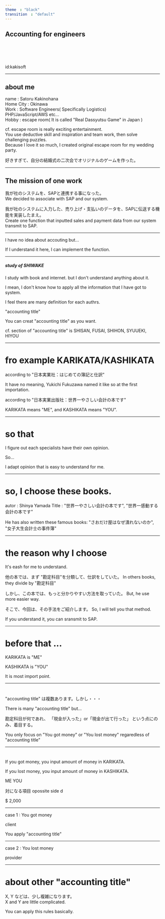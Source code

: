 ```yaml
---
theme　: "black"
transition　: "default"
---
```

## Accounting for engineers

<br>
<br>
<br>
<br>
id:kakisoft

---

## about me

name : Satoru Kakinohana  
Home City : Okinawa  
Work : Software Engineers( Specifically Logistics)  
       PHP/JavaScript/AWS etc...  
Hobby : escape room( It is called "Real Dassyutsu Game" in Japan )  

cf. escape room is really exciting entertainment.  
You use deductive skill and inspiration and team work, then solve challenging puzzles.  
Because I love it so much, I created original escape room for my wedding party.  

好きすぎて、自分の結婚式の二次会でオリジナルのゲームを作った。  

---

## The mission of one work

我が社のシステムを、SAPと連携する事になった。  
We decided to associate with SAP and our system.  

我が社のシステムに入力した、売り上げ・支払いのデータを、SAPに伝送する機能を実装したまえ。  
Create one function that inputted sales and payment data from our system transmit to SAP.  

---

I have no idea about accouting but...  


If I understand it here, I can implement the function.  

---

##### study of SHIWAKE

I study with book and internet. but I don't understand anything about it.  

I mean, I don't know how to apply all the information that I have got to system.  

I feel there are many definition for each authrs.  


"accounting title"


You can creat "accounting title" as you want.  


cf. section of "accounting title" is SHISAN, FUSAI, SHIHON, SYUUEKI, HIYOU

---

# fro example KARIKATA/KASHIKATA

according to "日本実業社：はじめての簿記と仕訳"

It have no meaning, Yukichi Fukuzawa named it like so at the first importation.

according to "日本実業出版社：世界一やさしい会計の本です"

KARIKATA means "ME", and KASHIKATA means "YOU".

---

# so that

I figure out each specialists have their own opinion.

So...

I adapt opinion that is easy to understand for me.

---

# so, I choose these books.

autor : Shinya Yamada
Title : "世界一やさしい会計の本です", "世界一感動する会計の本です"

He has also written these famous books: "さおだけ屋はなぜ潰れないのか", "女子大生会計士の事件簿"


---

# the reason why I choose

It's eash for me to understand.


他の本では、まず "勘定科目"を分類して、仕訳をしていた。
In others books, they divide by "勘定科目"


しかし、この本では、もっと分かりやすい方法を取っていた。
But, he use more easier way.


そこで、今回は、その手法をご紹介します。
So, I will tell you that method.


If you understand it, you can sransmit to SAP.

---

# before that ...

KARIKATA is "ME"

KASHIKATA is "YOU"

It is most import point.

---

# 

"accounting title" は複数あります。しかし・・・

There is many "accounting title" but...



勘定科目が何であれ、
「現金が入った」or「現金が出て行った」
という点にのみ、着目する。


You only focus on "You got money" or "You lost money"
regaredless of "accounting title"

---

# 

If you got money, you input amount of money in KARIKATA.

If you lost money, you input amount of money in KASHIKATA.


ME    YOU


対になる項目
opossite side d

$ 2,000

---

case 1 : You got money

client

You apply "accounting title"


---

case 2 : You lost money  

provider  

---

# about other "accounting title"

X, Y などは、少し複雑になります。  
X and Y are little complicated.  

You can apply this rules basically.  


